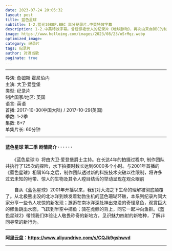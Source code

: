 ```yaml
---
date: 2023-07-24 20:05:32
layout: post
title: 蓝色星球
subtitle: 1-2.蓝光1080P.BBC 高分纪录片.中英特效字幕
description: 1-2.中英特效字幕。曾经惊艳世人的纪录片《地球脉动》，再次由来自BBC的制作团队倾力奉献出最新的第二季。在这一季里，观众们将继续见证地球各个角落动物、植物平凡而精彩的生命瞬间...
image: https://www.helloimg.com/images/2023/08/23/oSrMqz.webp
optimized_image: 
category: 纪录片
tags: 纪录片
author: 对酒当歌
paginate: true
---
```


---

导演: 詹姆斯·霍尼伯内  
主演: 大卫·爱登堡  
类型: 纪录片  
制片国家/地区: 英国  
语言: 英语  
首播: 2017-10-30(中国大陆) / 2017-10-29(英国)  
季数: 1-2季  
集数: 8+7  
单集片长: 60分钟  

---

#### 蓝色星球 第二季  剧情简介 · · · · · ·

　　《蓝色星球II》将由大卫·爱登堡爵士主持。在长达4年的拍摄过程中, 制作团队共执行了125次的探险，水下拍摄时数长达到6000多个小时。与2001年首播的《藍色星球》相隔16年之后，制作团队透过新的科技技术突破以往限制，将许多过去未知的地带、惊人的生物及其令人瞠目结舌的举动呈现在观众眼前

　　自从《蓝色星球》2001年开播以来，我们对大海之下生命的理解被彻底颠覆了。从北极熊出没的北冰洋到焕发着勃勃生机的蓝色珊瑚环礁，本系列纪录片同大家分享一些令人吃惊的新发现；邂逅在南冰洋深处神出鬼没的奇怪章鱼，观赏巨大的鲹鱼跳出水面，飞跃到半空中捕鱼；骑在虎鲸的背上，同它一起冲向鱼群。《蓝色星球2》带领我们体验让人敬畏称奇的新地方，见识魅力四射的新物种，了解非同寻常的新行为。

---

**阿里云盘：<https://www.aliyundrive.com/s/CQJk9gshwvd>**

---
